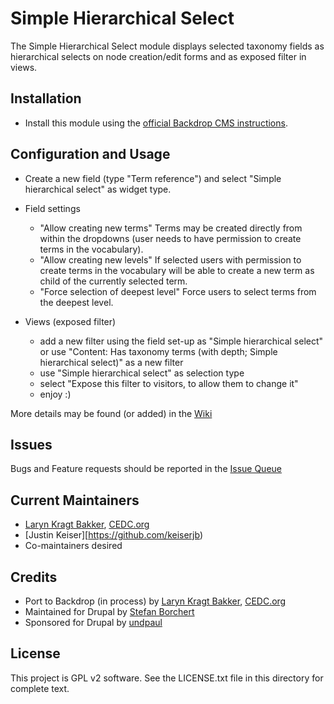 # Simple Hierarchical Select

The Simple Hierarchical Select module displays selected taxonomy fields as
hierarchical selects on node creation/edit forms and as exposed filter in views.

## Installation

- Install this module using the [official Backdrop CMS instructions](https://backdropcms.org/guide/modules).

## Configuration and Usage

* Create a new field (type "Term reference") and select
  "Simple hierarchical select" as widget type.

* Field settings
  - "Allow creating new terms"
    Terms may be created directly from within the dropdowns (user needs to have
    permission to create terms in the vocabulary).
  - "Allow creating new levels"
    If selected users with permission to create terms in the vocabulary will be
    able to create a new term as child of the currently selected term.
  - "Force selection of deepest level"
    Force users to select terms from the deepest level.

* Views (exposed filter)
  - add a new filter using the field set-up as "Simple hierarchical select" or
    use "Content: Has taxonomy terms (with depth; Simple hierarchical select)"
    as a new filter
  - use "Simple hierarchical select" as selection type
  - select "Expose this filter to visitors, to allow them to change it"
  - enjoy :)

More details may be found (or added) in the [Wiki](https://github.com/backdrop-contrib/shs/issues)

## Issues

Bugs and Feature requests should be reported in the [Issue Queue](https://github.com/backdrop-contrib/shs/issues)

## Current Maintainers

- [Laryn Kragt Bakker](https://github.com/laryn), [CEDC.org](https://CEDC.org)
- [Justin Keiser][https://github.com/keiserjb)
- Co-maintainers desired

## Credits

- Port to Backdrop (in process) by [Laryn Kragt Bakker](https://github.com/laryn), [CEDC.org](https://CEDC.org)
- Maintained for Drupal by [Stefan Borchert](http://drupal.org/user/36942)
- Sponsored for Drupal by [undpaul](http://www.undpaul.de)


## License

This project is GPL v2 software. See the LICENSE.txt file in this directory for
complete text.
